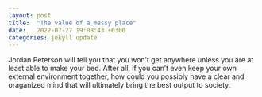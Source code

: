 ```yaml
---
layout: post
title:  "The value of a messy place"
date:   2022-07-27 19:08:43 +0300
categories: jekyll update
---
```


Jordan Peterson will tell you that you won’t get anywhere unless you are at least able to make your bed. After all, if you can’t even keep your own external environment together, how could you possibly have a clear and oraganized mind that will ultimately bring the best output to society. 
